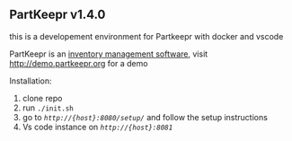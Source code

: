 ## PartKeepr v1.4.0

this is a developement environment for Partkeepr with docker and vscode

PartKeepr is an [inventory management software](https://en.wikipedia.org/wiki/Inventory_management_software),
visit http://demo.partkeepr.org for a demo

Installation:
1. clone repo
2. run `./init.sh`
3. go to *`http://{host}:8080/setup/`* and follow the setup instructions
3. Vs code instance on *`http://{host}:8081`* 
